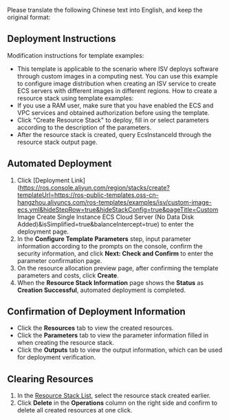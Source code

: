 Please translate the following Chinese text into English, and keep the original format:
## Deployment Instructions
Modification instructions for template examples:
- This template is applicable to the scenario where ISV deploys software through custom images in a computing nest. You can use this example to configure image distribution when creating an ISV service to create ECS servers with different images in different regions.
How to create a resource stack using template examples:
- If you use a RAM user, make sure that you have enabled the ECS and VPC services and obtained authorization before using the template.
- Click "Create Resource Stack" to deploy, fill in or select parameters according to the description of the parameters.
- After the resource stack is created, query EcsInstanceId through the resource stack output page.

## Automated Deployment
1. Click [Deployment Link](https://ros.console.aliyun.com/region/stacks/create?templateUrl=https://ros-public-templates.oss-cn-hangzhou.aliyuncs.com/ros-templates/examples/isv/custom-image-ecs.yml&hideStepRow=true&hideStackConfig=true&pageTitle=Custom Image Create Single Instance ECS Cloud Server (No Data Disk Added)&isSimplified=true&balanceIntercept=true) to enter the deployment page.
2. In the **Configure Template Parameters** step, input parameter information according to the prompts on the console, confirm the security information, and click **Next: Check and Confirm** to enter the parameter confirmation page.
3. On the resource allocation preview page, after confirming the template parameters and costs, click **Create**.
4. When the **Resource Stack Information** page shows the **Status** as **Creation Successful**, automated deployment is completed.

## Confirmation of Deployment Information
- Click the **Resources** tab to view the created resources.
- Click the **Parameters** tab to view the parameter information filled in when creating the resource stack.
- Click the **Outputs** tab to view the output information, which can be used for deployment verification.

## Clearing Resources
1. In the [Resource Stack List](https://ros.console.aliyun.com/region/stacks), select the resource stack created earlier.
2. Click **Delete** in the **Operations** column on the right side and confirm to delete all created resources at one click. 